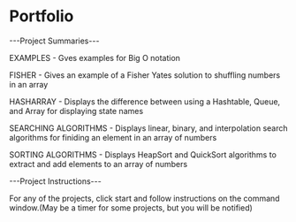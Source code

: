 # Portfolio


---Project Summaries---

EXAMPLES - Gves examples for Big O notation

FISHER - Gives an example of a Fisher Yates solution to shuffling numbers in an array

HASHARRAY - Displays the difference between using a Hashtable, Queue, and Array for displaying state names

SEARCHING ALGORITHMS - Displays linear, binary, and interpolation search algorithms for finiding an element in an array of numbers

SORTING ALGORITHMS - Displays HeapSort and QuickSort algorithms to extract and add elements to an array of numbers

---Project Instructions---

For any of the projects, click start and follow instructions on the command window.(May be a timer for some projects, but you will be notified)
